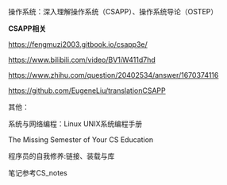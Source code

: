 
操作系统：深入理解操作系统（CSAPP）、操作系统导论（OSTEP）

**CSAPP相关**

https://fengmuzi2003.gitbook.io/csapp3e/

https://www.bilibili.com/video/BV1iW411d7hd

https://www.zhihu.com/question/20402534/answer/1670374116

https://github.com/EugeneLiu/translationCSAPP

其他：

系统与网络编程：Linux UNIX系统编程手册

The Missing Semester of Your CS Education

程序员的自我修养:链接、装载与库

笔记参考CS_notes
